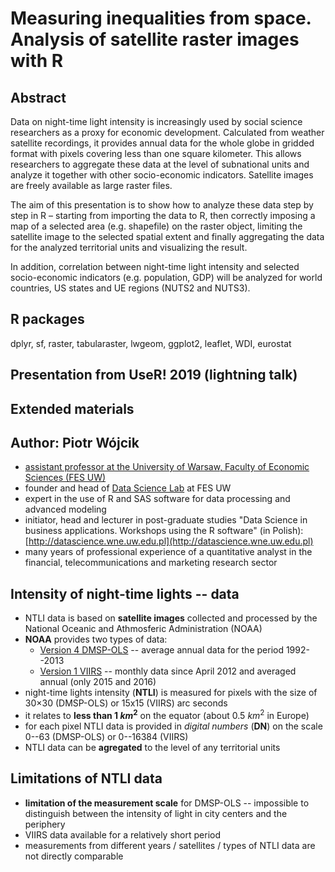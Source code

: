 # Measuring inequalities from space. Analysis of satellite raster images with R

## Abstract

Data on night-time light intensity is increasingly used by social science researchers as a proxy for economic development. Calculated from weather  
satellite recordings, it provides annual data for the whole globe in gridded format with pixels covering less than one square kilometer. This allows researchers 
to aggregate these data at the level of subnational units and analyze it together with other socio-economic indicators. Satellite images are freely available as 
large raster files. 

The aim of this presentation is to show how to analyze these data step by step in R – starting from importing the data to R, then correctly 
imposing a map of a selected area (e.g. shapefile) on the raster object, limiting the satellite image to the selected spatial extent and finally aggregating 
the data for the analyzed territorial units and visualizing the result. 

In addition, correlation between night-time light intensity and selected socio-economic indicators (e.g. population, GDP) will be analyzed for world countries, US states and 
UE regions (NUTS2 and NUTS3). 

## R packages

dplyr, sf, raster, tabularaster, lwgeom, ggplot2, leaflet, WDI, eurostat

## Presentation from UseR! 2019 (lightning talk)

## Extended materials



## Author: Piotr Wójcik

* [assistant professor at the University of Warsaw, Faculty of Economic Sciences (FES UW)](http://coin.wne.uw.edu.pl/pwojcik/)
* founder and head of [Data Science Lab](http://dslab.wne.uw.edu.pl) at FES UW
* expert in the use of R and SAS software for data processing and advanced modeling
* initiator, head and lecturer in post-graduate studies "Data Science in business applications. Workshops using the R software" (in Polish): [http://datascience.wne.uw.edu.pl](http://datascience.wne.uw.edu.pl)
* many years of professional experience of a quantitative analyst in the financial, telecommunications and marketing research sector

## Intensity of night-time lights -- data

* NTLI data is based on **satellite images** collected and processed by the National Oceanic and Athmosferic Administration (NOAA)
* **NOAA** provides two types of data:
    * [Version 4 DMSP-OLS](https://ngdc.noaa.gov/eog/dmsp/downloadV4composites.html) -- average annual data for the period 1992--2013
    * [Version 1 VIIRS](https://www.ngdc.noaa.gov/eog/viirs/download_dnb_composites.html) -- monthly data since April 2012 and averaged annual (only 2015 and 2016)
* night-time lights intensity (**NTLI**) is measured for pixels with the size of 30×30 (DMSP-OLS) or 15x15 (VIIRS) arc seconds
* it relates to **less than $1~km^2$** on the equator (about $0.5~km^2$ in Europe)
* for each pixel NTLI data is provided in *digital numbers* (**DN**) on the scale 0--63 (DMSP-OLS) or 0--16384 (VIIRS)
* NTLI data can be **agregated** to the level of any territorial units

## Limitations of NTLI data

* **limitation of the measurement scale** for DMSP-OLS -- impossible to distinguish between the intensity of light in city centers and the periphery
* VIIRS data available for a relatively short period
* measurements from different years / satellites / types of NTLI data are not directly comparable
